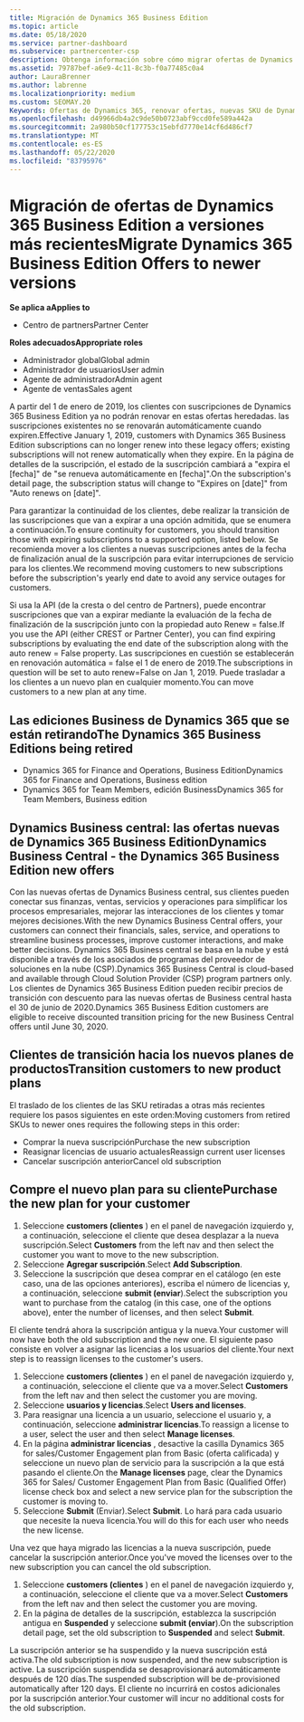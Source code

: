```yaml
---
title: Migración de Dynamics 365 Business Edition
ms.topic: article
ms.date: 05/18/2020
ms.service: partner-dashboard
ms.subservice: partnercenter-csp
description: Obtenga información sobre cómo migrar ofertas de Dynamics 365 Business Edition calificadas a versiones más recientes antes de que expiren.
ms.assetid: 79787bef-a6e9-4c11-8c3b-f0a77485c0a4
author: LauraBrenner
ms.author: labrenne
ms.localizationpriority: medium
ms.custom: SEOMAY.20
Keywords: Ofertas de Dynamics 365, renovar ofertas, nuevas SKU de Dynamics 365
ms.openlocfilehash: d49966db4a2c9de50b0723abf9ccd0fe589a442a
ms.sourcegitcommit: 2a980b50cf177753c15ebfd7770e14cf6d486cf7
ms.translationtype: MT
ms.contentlocale: es-ES
ms.lasthandoff: 05/22/2020
ms.locfileid: "83795976"
---
```

# <a name="migrate-dynamics-365-business-edition-offers-to-newer-versions"></a><span data-ttu-id="1099a-104">Migración de ofertas de Dynamics 365 Business Edition a versiones más recientes</span><span class="sxs-lookup"><span data-stu-id="1099a-104">Migrate Dynamics 365 Business Edition Offers to newer versions</span></span>

<span data-ttu-id="1099a-105">**Se aplica a**</span><span class="sxs-lookup"><span data-stu-id="1099a-105">**Applies to**</span></span>

- <span data-ttu-id="1099a-106">Centro de partners</span><span class="sxs-lookup"><span data-stu-id="1099a-106">Partner Center</span></span>

<span data-ttu-id="1099a-107">**Roles adecuados**</span><span class="sxs-lookup"><span data-stu-id="1099a-107">**Appropriate roles**</span></span>
- <span data-ttu-id="1099a-108">Administrador global</span><span class="sxs-lookup"><span data-stu-id="1099a-108">Global admin</span></span>
- <span data-ttu-id="1099a-109">Administrador de usuarios</span><span class="sxs-lookup"><span data-stu-id="1099a-109">User admin</span></span>
- <span data-ttu-id="1099a-110">Agente de administrador</span><span class="sxs-lookup"><span data-stu-id="1099a-110">Admin agent</span></span>
- <span data-ttu-id="1099a-111">Agente de ventas</span><span class="sxs-lookup"><span data-stu-id="1099a-111">Sales agent</span></span>

<span data-ttu-id="1099a-112">A partir del 1 de enero de 2019, los clientes con suscripciones de Dynamics 365 Business Edition ya no podrán renovar en estas ofertas heredadas. las suscripciones existentes no se renovarán automáticamente cuando expiren.</span><span class="sxs-lookup"><span data-stu-id="1099a-112">Effective January 1, 2019, customers with Dynamics 365 Business Edition subscriptions can no longer renew into these legacy offers; existing subscriptions will not renew automatically when they expire.</span></span> <span data-ttu-id="1099a-113">En la página de detalles de la suscripción, el estado de la suscripción cambiará a "expira el [fecha]" de "se renueva automáticamente en [fecha]".</span><span class="sxs-lookup"><span data-stu-id="1099a-113">On the subscription's detail page, the subscription status will change to "Expires on [date]" from "Auto renews on [date]".</span></span>

<span data-ttu-id="1099a-114">Para garantizar la continuidad de los clientes, debe realizar la transición de las suscripciones que van a expirar a una opción admitida, que se enumera a continuación.</span><span class="sxs-lookup"><span data-stu-id="1099a-114">To ensure continuity for customers, you should transition those with expiring subscriptions to a supported option, listed below.</span></span> <span data-ttu-id="1099a-115">Se recomienda mover a los clientes a nuevas suscripciones antes de la fecha de finalización anual de la suscripción para evitar interrupciones de servicio para los clientes.</span><span class="sxs-lookup"><span data-stu-id="1099a-115">We recommend moving customers to new subscriptions before the subscription's yearly end date to avoid any service outages for customers.</span></span>

<span data-ttu-id="1099a-116">Si usa la API (de la cresta o del centro de Partners), puede encontrar suscripciones que van a expirar mediante la evaluación de la fecha de finalización de la suscripción junto con la propiedad auto Renew = false.</span><span class="sxs-lookup"><span data-stu-id="1099a-116">If you use the API (either CREST or Partner Center), you can find expiring subscriptions by evaluating the end date of the subscription along with the auto renew = False property.</span></span> <span data-ttu-id="1099a-117">Las suscripciones en cuestión se establecerán en renovación automática = false el 1 de enero de 2019.</span><span class="sxs-lookup"><span data-stu-id="1099a-117">The subscriptions in question will be set to auto renew=False on Jan 1, 2019.</span></span> <span data-ttu-id="1099a-118">Puede trasladar a los clientes a un nuevo plan en cualquier momento.</span><span class="sxs-lookup"><span data-stu-id="1099a-118">You can move customers to a new plan at any time.</span></span> 

## <a name="the-dynamics-365-business-editions-being-retired"></a><span data-ttu-id="1099a-119">Las ediciones Business de Dynamics 365 que se están retirando</span><span class="sxs-lookup"><span data-stu-id="1099a-119">The Dynamics 365 Business Editions being retired</span></span>

- <span data-ttu-id="1099a-120">Dynamics 365 for Finance and Operations, Business Edition</span><span class="sxs-lookup"><span data-stu-id="1099a-120">Dynamics 365 for Finance and Operations, Business edition</span></span>
- <span data-ttu-id="1099a-121">Dynamics 365 for Team Members, edición Business</span><span class="sxs-lookup"><span data-stu-id="1099a-121">Dynamics 365 for Team Members, Business edition</span></span>

## <a name="dynamics-business-central---the-dynamics-365-business-edition-new-offers"></a><span data-ttu-id="1099a-122">Dynamics Business central: las ofertas nuevas de Dynamics 365 Business Edition</span><span class="sxs-lookup"><span data-stu-id="1099a-122">Dynamics Business Central - the Dynamics 365 Business Edition new offers</span></span>

<span data-ttu-id="1099a-123">Con las nuevas ofertas de Dynamics Business central, sus clientes pueden conectar sus finanzas, ventas, servicios y operaciones para simplificar los procesos empresariales, mejorar las interacciones de los clientes y tomar mejores decisiones.</span><span class="sxs-lookup"><span data-stu-id="1099a-123">With the new Dynamics Business Central offers, your customers can connect their financials, sales, service, and operations to streamline business processes, improve customer interactions, and make better decisions.</span></span> <span data-ttu-id="1099a-124">Dynamics 365 Business central se basa en la nube y está disponible a través de los asociados de programas del proveedor de soluciones en la nube (CSP).</span><span class="sxs-lookup"><span data-stu-id="1099a-124">Dynamics 365 Business Central is cloud-based and available through Cloud Solution Provider (CSP) program partners only.</span></span>
<span data-ttu-id="1099a-125">Los clientes de Dynamics 365 Business Edition pueden recibir precios de transición con descuento para las nuevas ofertas de Business central hasta el 30 de junio de 2020.</span><span class="sxs-lookup"><span data-stu-id="1099a-125">Dynamics 365 Business Edition customers are eligible to receive discounted transition pricing for the new Business Central offers until June 30, 2020.</span></span>

## <a name="transition-customers-to-new-product-plans"></a><span data-ttu-id="1099a-126">Clientes de transición hacia los nuevos planes de productos</span><span class="sxs-lookup"><span data-stu-id="1099a-126">Transition customers to new product plans</span></span>

 <span data-ttu-id="1099a-127">El traslado de los clientes de las SKU retiradas a otras más recientes requiere los pasos siguientes en este orden:</span><span class="sxs-lookup"><span data-stu-id="1099a-127">Moving customers from retired SKUs to newer ones requires the following steps in this order:</span></span>

- <span data-ttu-id="1099a-128">Comprar la nueva suscripción</span><span class="sxs-lookup"><span data-stu-id="1099a-128">Purchase the new subscription</span></span>
- <span data-ttu-id="1099a-129">Reasignar licencias de usuario actuales</span><span class="sxs-lookup"><span data-stu-id="1099a-129">Reassign current user licenses</span></span>
- <span data-ttu-id="1099a-130">Cancelar suscripción anterior</span><span class="sxs-lookup"><span data-stu-id="1099a-130">Cancel old subscription</span></span>

## <a name="purchase-the-new-plan-for-your-customer"></a><span data-ttu-id="1099a-131">Compre el nuevo plan para su cliente</span><span class="sxs-lookup"><span data-stu-id="1099a-131">Purchase the new plan for your customer</span></span>

1. <span data-ttu-id="1099a-132">Seleccione **customers (clientes** ) en el panel de navegación izquierdo y, a continuación, seleccione el cliente que desea desplazar a la nueva suscripción.</span><span class="sxs-lookup"><span data-stu-id="1099a-132">Select **Customers** from the left nav and then select the customer you want to move to the new subscription.</span></span>
2. <span data-ttu-id="1099a-133">Seleccione **Agregar suscripción**.</span><span class="sxs-lookup"><span data-stu-id="1099a-133">Select **Add Subscription**.</span></span>
3. <span data-ttu-id="1099a-134">Seleccione la suscripción que desea comprar en el catálogo (en este caso, una de las opciones anteriores), escriba el número de licencias y, a continuación, seleccione **submit (enviar**).</span><span class="sxs-lookup"><span data-stu-id="1099a-134">Select the subscription you want to purchase from the catalog (in this case, one of the options above), enter the number of licenses, and then select **Submit**.</span></span> 

<span data-ttu-id="1099a-135">El cliente tendrá ahora la suscripción antigua y la nueva.</span><span class="sxs-lookup"><span data-stu-id="1099a-135">Your customer will now have both the old subscription and the new one.</span></span> <span data-ttu-id="1099a-136">El siguiente paso consiste en volver a asignar las licencias a los usuarios del cliente.</span><span class="sxs-lookup"><span data-stu-id="1099a-136">Your next step is to reassign licenses to the customer's users.</span></span>

1. <span data-ttu-id="1099a-137">Seleccione **customers (clientes** ) en el panel de navegación izquierdo y, a continuación, seleccione el cliente que va a mover.</span><span class="sxs-lookup"><span data-stu-id="1099a-137">Select **Customers** from the left nav and then select the customer you are moving.</span></span>
2. <span data-ttu-id="1099a-138">Seleccione **usuarios y licencias**.</span><span class="sxs-lookup"><span data-stu-id="1099a-138">Select **Users and licenses**.</span></span>
3. <span data-ttu-id="1099a-139">Para reasignar una licencia a un usuario, seleccione el usuario y, a continuación, seleccione **administrar licencias**.</span><span class="sxs-lookup"><span data-stu-id="1099a-139">To reassign a license to a user, select the user and then select **Manage licenses**.</span></span> 
4. <span data-ttu-id="1099a-140">En la página **administrar licencias** , desactive la casilla Dynamics 365 for sales/Customer Engagement plan from Basic (oferta calificada) y seleccione un nuevo plan de servicio para la suscripción a la que está pasando el cliente.</span><span class="sxs-lookup"><span data-stu-id="1099a-140">On the **Manage licenses** page, clear the Dynamics 365 for Sales/ Customer Engagement Plan from Basic (Qualified Offer) license check box and select a new service plan for the subscription the customer is moving to.</span></span> 
5. <span data-ttu-id="1099a-141">Seleccione **Submit** (Enviar).</span><span class="sxs-lookup"><span data-stu-id="1099a-141">Select **Submit**.</span></span> <span data-ttu-id="1099a-142">Lo hará para cada usuario que necesite la nueva licencia.</span><span class="sxs-lookup"><span data-stu-id="1099a-142">You will do this for each user who needs the new license.</span></span> 

<span data-ttu-id="1099a-143">Una vez que haya migrado las licencias a la nueva suscripción, puede cancelar la suscripción anterior.</span><span class="sxs-lookup"><span data-stu-id="1099a-143">Once you've moved the licenses over to the new subscription you can cancel the old subscription.</span></span> 

1. <span data-ttu-id="1099a-144">Seleccione **customers (clientes** ) en el panel de navegación izquierdo y, a continuación, seleccione el cliente que va a mover.</span><span class="sxs-lookup"><span data-stu-id="1099a-144">Select **Customers** from the left nav and then select the customer you are moving.</span></span>
2. <span data-ttu-id="1099a-145">En la página de detalles de la suscripción, establezca la suscripción antigua en **Suspended** y seleccione **submit (enviar**).</span><span class="sxs-lookup"><span data-stu-id="1099a-145">On the subscription detail page, set the old subscription to **Suspended** and select **Submit**.</span></span>

<span data-ttu-id="1099a-146">La suscripción anterior se ha suspendido y la nueva suscripción está activa.</span><span class="sxs-lookup"><span data-stu-id="1099a-146">The old subscription is now suspended, and the new subscription is active.</span></span> <span data-ttu-id="1099a-147">La suscripción suspendida se desaprovisionará automáticamente después de 120 días.</span><span class="sxs-lookup"><span data-stu-id="1099a-147">The suspended subscription will be de-provisioned automatically after 120 days.</span></span> <span data-ttu-id="1099a-148">El cliente no incurrirá en costos adicionales por la suscripción anterior.</span><span class="sxs-lookup"><span data-stu-id="1099a-148">Your customer will incur no additional costs for the old subscription.</span></span>
